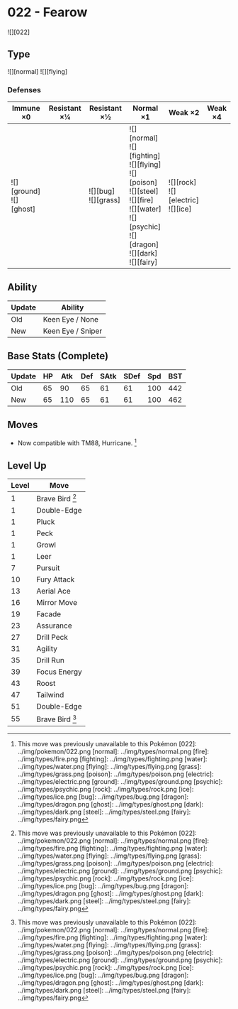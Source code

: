 # 022 - Fearow
![][022]

## Type

![][normal]  ![][flying]

### Defenses

Immune ×0                     | Resistant ×¼ | Resistant ×½               | Normal ×1                                                                                                                                                         | Weak ×2                                    | Weak ×4
---                           | ---          | ---                        | ---                                                                                                                                                               | ---                                        | ---
![][ground]<br>![][ghost]<br> | &nbsp;       | ![][bug]<br>![][grass]<br> | ![][normal]<br>![][fighting]<br>![][flying]<br>![][poison]<br>![][steel]<br>![][fire]<br>![][water]<br>![][psychic]<br>![][dragon]<br>![][dark]<br>![][fairy]<br> | ![][rock]<br>![][electric]<br>![][ice]<br> | &nbsp;

## Ability

Update | Ability
---    | ---
Old    | Keen Eye / None
New    | Keen Eye / Sniper

## Base Stats (Complete)

Update | HP  | Atk | Def | SAtk | SDef | Spd | BST
---    | --- | --- | --- | ---  | ---  | --- | ---
Old    | 65  | 90  | 65  | 61   | 61   | 100 | 442
New    | 65  | 110 | 65  | 61   | 61   | 100 | 462

## Moves

 - Now compatible with TM88, Hurricane. [^1]

## Level Up

Level | Move
---   | ---
1     | Brave Bird [^1]
1     | Double-Edge
1     | Pluck
1     | Peck
1     | Growl
1     | Leer
7     | Pursuit
10    | Fury Attack
13    | Aerial Ace
16    | Mirror Move
19    | Facade
23    | Assurance
27    | Drill Peck
31    | Agility
35    | Drill Run
39    | Focus Energy
43    | Roost
47    | Tailwind
51    | Double-Edge
55    | Brave Bird [^1]

[^1]: This move was previously unavailable to this Pokémon
[022]: ../img/pokemon/022.png
[normal]: ../img/types/normal.png
[fire]: ../img/types/fire.png
[fighting]: ../img/types/fighting.png
[water]: ../img/types/water.png
[flying]: ../img/types/flying.png
[grass]: ../img/types/grass.png
[poison]: ../img/types/poison.png
[electric]: ../img/types/electric.png
[ground]: ../img/types/ground.png
[psychic]: ../img/types/psychic.png
[rock]: ../img/types/rock.png
[ice]: ../img/types/ice.png
[bug]: ../img/types/bug.png
[dragon]: ../img/types/dragon.png
[ghost]: ../img/types/ghost.png
[dark]: ../img/types/dark.png
[steel]: ../img/types/steel.png
[fairy]: ../img/types/fairy.png
